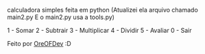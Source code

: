calculadora simples feita em python
(Atualizei ela arquivo chamado main2.py E o main2.py usa a tools.py)

1 - Somar
2 - Subtrair
3 - Multiplicar
4 - Dividir
5 - Avaliar
0 - Sair

Feito por [OreOFDev](https://github.com/OreOFDev) :D


